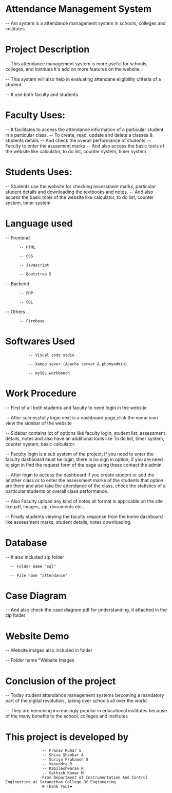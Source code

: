 # Attendance Management System 
-- Am system is a attendance management system in schools, colleges and institutes.


# Project Description
-- This attendance management system is more useful for schools, colleges, and institues it's add on more features on the website.

-- This system will also help in evaluating attendane eligibility criteria of a student.

-- It use both faculty and students

  # Faculty Uses:
  -- It facilitates to access the attendance information of a particular student in a particular class.
  -- To create, read, update and delete a classes & students details
  -- And check the overall performance of students
  -- Faculty to enter the asssement marks 
  -- And also access the basic tools of the website like calculator, to do list, counter system, timer system
                
  # Students Uses:
   -- Students use the website for checking assessment marks, particular student details and downloading the textbooks and notes.
   -- And also access the basic tools of the website like calculator, to do list, counter system, timer system


# Language used
-- Frontend

          -- HTML

          -- CSS

          -- Javascript

          -- Bootstrap 5
      
-- Backend

          -- PHP

          -- SQL

-- Others

          -- Firebase
 
 
# Softwares Used

              -- Visual code stdio
              
              -- Xampp sever (Apache server & phpmyadmin)
              
              -- mySQL workbench


# Work Procedure

-- First of all both students and faculty to need login in the website

-- After successfully login next is a dashboard page,click the menu icon view the sidebar of the website

-- Sidebar contains lot of options like faculty login, student list, assessment details, notes and also have an additional tools like To do list, timer system, counter system,
basic calculator.

-- Faculty login is a sub system of the project, if you need to enter the faculty dashboard must be login, there is no sign in option, if you are need to sign in
find the request form of the page using these contact the admin.
           
-- After login to access the dashboard if you create student or add the another class or to enter the assessment marks of the students that option are there and also   take the attendance of the class, check the statistics of a particular students or overall class performance.
        
-- Also Faculty upload any kind of notes all format is applicable on the site like pdf, images, zip, documents etc...
 
 -- Finally students viewing the faculty response from the home dashboard like assessment marks, student details, notes downloading.
 
 # Database
-- It also included zip folder

      -- Folder name "sql"
      
      -- File name "attendance"

# Case Diagram

-- And also check the case diagram pdf for understanding, it attached in the zip folder

# Website Demo

-- Website images also included in folder

-- Folder name "Website Images
 
   
# Conclusion of the project

-- Today student attendance management systems becoming a mandatory part of the digital revolution , taking over schools all over the world.

-- They are becoming increasingly popular in educational institutes because of the many benefits to the school, colleges and institutes

# This project is developed by
                    -- Pranav Kumar S 
                    -- Shiva Shankar A
                    -- Suriya Prakaash D
                    -- Vasundra R
                    -- Kabileshwaran R
                    -- Sathish Kumar M
                    From Department of Instrumentation And Control Engineering at Saranathan College Of Engineering 
                    # Thank You!❤              
         
        
   


     

